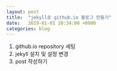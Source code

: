 ```yaml
---
layout: post
title:  "jekyll로 github.io 블로그 만들기"
date:   2019-01-01 20:34:00 +0900
categories: blog
---
```


1. github.io repository 세팅
2. jekyll 설치 및 설정 변경
3. post 작성하기

